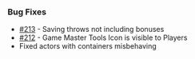 ### Bug Fixes
- [#213](https://github.com/Rughalt/D35E/issues/213) - Saving throws not including bonuses
- [#212](https://github.com/Rughalt/D35E/issues/212) - Game Master Tools Icon is visible to Players
- Fixed actors with containers misbehaving